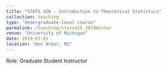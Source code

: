 ```yaml
---
title: "STATS 426 - Introduction to Theoretical Statistics"
collection: teaching
type: "Undergraduate-level course"
permalink: /teaching/stats426_2019Winter
venue: "University of Michigan"
date: 2019-01-01
location: "Ann Arbor, MI"
---
```


Role: Graduate Student Instructor

